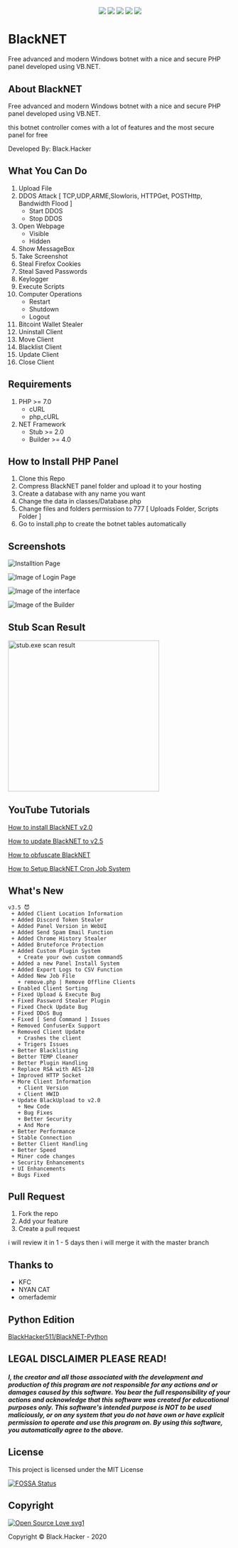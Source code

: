 <p align="center">
 <img src="https://b.top4top.io/p_1104t3ole1.png" alt="" />
</p>

<p align="center">
 <a href="#"><img align="center" src="https://img.shields.io/maintenance/yes/2020" /></a> 
 <a href="#"><img align="center" src="https://img.shields.io/github/license/BlackHacker511/BlackNET" /></a>
 <a href="#"><img align="center" src="https://img.shields.io/github/v/release/BlackHacker511/BlackNET" /></a>
 <a href="#"><img align="center" src="https://app.fossa.com/api/projects/git%2Bgithub.com%2FBlackHacker511%2FBlackNET.svg?type=shield"/></a>
 <a href="#"><img align="center" src="http://isitmaintained.com/badge/resolution/BlackHacker511/BlackNET.svg" /></a>
</p>

# BlackNET
Free advanced and modern Windows botnet with a nice and secure PHP panel developed using VB.NET.

## About BlackNET
Free advanced and modern Windows botnet with a nice and secure PHP panel developed using VB.NET.

this botnet controller comes with a lot of features and the most secure panel for free

Developed By: Black.Hacker

## What You Can Do
 1. Upload File
 2. DDOS Attack [ TCP,UDP,ARME,Slowloris, HTTPGet, POSTHttp, Bandwidth Flood ]
    + Start DDOS
    + Stop DDOS
 3. Open Webpage
     + Visible
     + Hidden
 4. Show MessageBox
 5. Take Screenshot
 6. Steal Firefox Cookies
 7. Steal Saved Passwords
 8. Keylogger
 9. Execute Scripts
10. Computer Operations
    + Restart
    + Shutdown
    + Logout
11. Bitcoint Wallet Stealer
12. Uninstall Client
13. Move Client
14. Blacklist Client
15. Update Client
16. Close Client
 
## Requirements
1. PHP >=  7.0
    + cURL
    + php_cURL
2. NET Framework
    + Stub >= 2.0
    + Builder >= 4.0

## How to Install PHP Panel
1. Clone this Repo
2. Compress BlackNET panel folder and upload it to your hosting
3. Create a database with any name you want
4. Change the data in classes/Database.php
5. Change files and folders permission to 777 [ Uploads Folder, Scripts Folder ]
6. Go to install.php to create the botnet tables automatically

## Screenshots
![Installtion Page](https://i.gyazo.com/e833393d7e3cf126347a9633a8fa5cd0.png)

![Image of Login Page](https://b.top4top.io/p_1482shh7l1.png)

![Image of the interface](https://j.top4top.io/p_1596pvgt71.png)

![Image of the Builder](https://i.gyazo.com/b65371110336ebbb2faa42ff5f68f95e.png)

## Stub Scan Result

<img src="https://j.top4top.io/p_1596ty0571.png" alt="stub.exe scan result" width="340" hieght="775" />

## YouTube Tutorials
[How to install BlackNET v2.0](https://www.youtube.com/watch?v=ReKOuh6fFcQ)

[How to update BlackNET to v2.5](https://youtu.be/07XioeJvPZk)

[How to obfuscate BlackNET](https://www.youtube.com/watch?v=hzC8_UYGor0)

[How to Setup BlackNET Cron Job System](https://www.youtube.com/watch?v=rHCYGRA1h54)

## What's New

````
v3.5 😈
 + Added Client Location Information
 + Added Discord Token Stealer
 + Added Panel Version in WebUI
 + Added Send Spam Email Function
 + Added Chrome History Stealer
 + Added Bruteforce Protection
 + Added Custom Plugin System
   + Create your own custom commandS
 + Added a new Panel Install System
 + Added Export Logs to CSV Function
 + Added New Job File
   + remove.php | Remove Offline Clients
 + Enabled Client Sorting
 + Fixed Upload & Execute Bug
 + Fixed Password Stealer Plugin
 + Fixed Check Update Bug
 + Fixed DDoS Bug
 + Fixed [ Send Command ] Issues
 + Removed ConfuserEx Support
 + Removed Client Update
   + Crashes the client
   + Trigers Issues
 + Better Blacklisting
 + Better TEMP Cleaner
 + Better Plugin Handling
 + Replace RSA with AES-128
 + Improved HTTP Socket
 + More Client Information
   + Client Version
   + Client HWID
 + Update BlackUpload to v2.0
   + New Code
   + Bug Fixes
   + Better Security
   + And More
 + Better Performance
 + Stable Connection
 + Better Client Handling
 + Better Speed
 + Miner code changes
 + Security Enhancements
 + UI Enhancements
 + Bugs Fixed
````

## Pull Request
1. Fork the repo
2. Add your feature
3. Create a pull request

i will review it in 1 - 5 days then i will merge it with the master branch

## Thanks to
- KFC
- NYAN CAT
- omerfademir

## Python Edition
[BlackHacker511/BlackNET-Python](http://github.com/BlackHacker511/BlackNET-Python)

## LEGAL DISCLAIMER PLEASE READ!
##### I, the creator and all those associated with the development and production of this program are not responsible for any actions and or damages caused by this software. You bear the full responsibility of your actions and acknowledge that this software was created for educational purposes only. This software's intended purpose is NOT to be used maliciously, or on any system that you do not have own or have explicit permission to operate and use this program on. By using this software, you automatically agree to the above.

## License
This project is licensed under the MIT License

[![FOSSA Status](https://app.fossa.io/api/projects/git%2Bgithub.com%2FBlackHacker511%2FBlackNET.svg?type=large)](https://app.fossa.io/projects/git%2Bgithub.com%2FBlackHacker511%2FBlackNET?ref=badge_large)

## Copyright
[![Open Source Love svg1](https://badges.frapsoft.com/os/v1/open-source.png?v=103)](https://github.com/ellerbrock/open-source-badges/) 

Copyright © Black.Hacker - 2020
